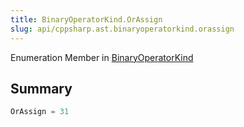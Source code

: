 ```yaml
---
title: BinaryOperatorKind.OrAssign
slug: api/cppsharp.ast.binaryoperatorkind.orassign
---
```

Enumeration Member in [BinaryOperatorKind](/api/cppsharp/ast/binaryoperatorkind)

## Summary



```csharp
OrAssign = 31
```

